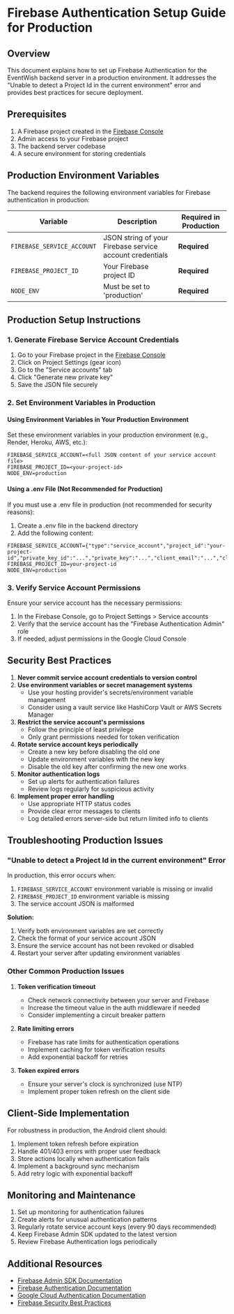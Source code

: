 # Firebase Authentication Setup Guide for Production

## Overview

This document explains how to set up Firebase Authentication for the EventWish backend server in a production environment. It addresses the "Unable to detect a Project Id in the current environment" error and provides best practices for secure deployment.

## Prerequisites

1. A Firebase project created in the [Firebase Console](https://console.firebase.google.com/)
2. Admin access to your Firebase project
3. The backend server codebase
4. A secure environment for storing credentials

## Production Environment Variables

The backend requires the following environment variables for Firebase authentication in production:

| Variable | Description | Required in Production |
|----------|-------------|-----------|
| `FIREBASE_SERVICE_ACCOUNT` | JSON string of your Firebase service account credentials | **Required** |
| `FIREBASE_PROJECT_ID` | Your Firebase project ID | **Required** |
| `NODE_ENV` | Must be set to 'production' | **Required** |

## Production Setup Instructions

### 1. Generate Firebase Service Account Credentials

1. Go to your Firebase project in the [Firebase Console](https://console.firebase.google.com/)
2. Click on Project Settings (gear icon)
3. Go to the "Service accounts" tab
4. Click "Generate new private key"
5. Save the JSON file securely

### 2. Set Environment Variables in Production

#### Using Environment Variables in Your Production Environment

Set these environment variables in your production environment (e.g., Render, Heroku, AWS, etc.):

```
FIREBASE_SERVICE_ACCOUNT=<full JSON content of your service account file>
FIREBASE_PROJECT_ID=<your-project-id>
NODE_ENV=production
```

#### Using a .env File (Not Recommended for Production)

If you must use a .env file in production (not recommended for security reasons):

1. Create a .env file in the backend directory
2. Add the following content:

```
FIREBASE_SERVICE_ACCOUNT={"type":"service_account","project_id":"your-project-id","private_key_id":"...","private_key":"...","client_email":"...","client_id":"...","auth_uri":"...","token_uri":"...","auth_provider_x509_cert_url":"...","client_x509_cert_url":"..."}
FIREBASE_PROJECT_ID=your-project-id
NODE_ENV=production
```

### 3. Verify Service Account Permissions

Ensure your service account has the necessary permissions:

1. In the Firebase Console, go to Project Settings > Service accounts
2. Verify that the service account has the "Firebase Authentication Admin" role
3. If needed, adjust permissions in the Google Cloud Console

## Security Best Practices

1. **Never commit service account credentials to version control**
2. **Use environment variables or secret management systems**
   - Use your hosting provider's secrets/environment variable management
   - Consider using a vault service like HashiCorp Vault or AWS Secrets Manager
3. **Restrict the service account's permissions**
   - Follow the principle of least privilege
   - Only grant permissions needed for token verification
4. **Rotate service account keys periodically**
   - Create a new key before disabling the old one
   - Update environment variables with the new key
   - Disable the old key after confirming the new one works
5. **Monitor authentication logs**
   - Set up alerts for authentication failures
   - Review logs regularly for suspicious activity
6. **Implement proper error handling**
   - Use appropriate HTTP status codes
   - Provide clear error messages to clients
   - Log detailed errors server-side but return limited info to clients

## Troubleshooting Production Issues

### "Unable to detect a Project Id in the current environment" Error

In production, this error occurs when:

1. `FIREBASE_SERVICE_ACCOUNT` environment variable is missing or invalid
2. `FIREBASE_PROJECT_ID` environment variable is missing
3. The service account JSON is malformed

**Solution:**

1. Verify both environment variables are set correctly
2. Check the format of your service account JSON
3. Ensure the service account has not been revoked or disabled
4. Restart your server after updating environment variables

### Other Common Production Issues

1. **Token verification timeout**
   - Check network connectivity between your server and Firebase
   - Increase the timeout value in the auth middleware if needed
   - Consider implementing a circuit breaker pattern

2. **Rate limiting errors**
   - Firebase has rate limits for authentication operations
   - Implement caching for token verification results
   - Add exponential backoff for retries

3. **Token expired errors**
   - Ensure your server's clock is synchronized (use NTP)
   - Implement proper token refresh on the client side

## Client-Side Implementation

For robustness in production, the Android client should:

1. Implement token refresh before expiration
2. Handle 401/403 errors with proper user feedback
3. Store actions locally when authentication fails
4. Implement a background sync mechanism
5. Add retry logic with exponential backoff

## Monitoring and Maintenance

1. Set up monitoring for authentication failures
2. Create alerts for unusual authentication patterns
3. Regularly rotate service account keys (every 90 days recommended)
4. Keep Firebase Admin SDK updated to the latest version
5. Review Firebase Authentication logs periodically

## Additional Resources

- [Firebase Admin SDK Documentation](https://firebase.google.com/docs/admin/setup)
- [Firebase Authentication Documentation](https://firebase.google.com/docs/auth)
- [Google Cloud Authentication Documentation](https://cloud.google.com/docs/authentication)
- [Firebase Security Best Practices](https://firebase.google.com/docs/projects/security-best-practices) 